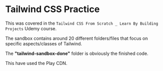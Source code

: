 # Tailwind CSS Practice

This was covered in the `Tailwind CSS From Scratch _ Learn By Building Projects` Udemy course.

The sandbox contains around 20 different folders/files that focus on specific aspects/classes of Tailwind.

The **"tailwind-sandbox-done"** folder is obviously the finished code.

This have used the Play CDN.
